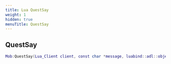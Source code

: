 ```yaml
---
title: Lua QuestSay
weight: 1
hidden: true
menuTitle: QuestSay
---
```

## QuestSay
```lua
Mob:QuestSay(Lua_Client client, const char *message, luabind::adl::object opts); -- void
```